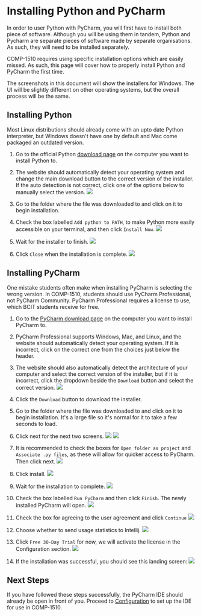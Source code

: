 # Installing Python and PyCharm

In order to user Python with PyCharm, you will first have to install both piece of software. Although you will be using 
them in tandem, Python and Pycharm are separate pieces of software made by separate organisations. As such, they will need to be installed separately.

COMP-1510 requires using specific installation options which are easily missed. As such, this page will cover how to
properly install Python and PyCharm the first time.

The screenshots in this document will show the installers for Windows. The UI will be slightly different on other
operating systems, but the overall process will be the same.

## Installing Python

Most Linux distributions should already come with an upto date Python interpreter, but Windows doesn't have one by default and Mac come packaged an outdated version.

1. Go to the official Python [download page](https://www.python.org/downloads/) on the computer you want to install Python to.

2. The website should automatically detect your operating system and change the main download button to the correct version of the installer. If the auto detection is not correct, click one of the options below to manually select the version.
![](img/installation/python-download.png)

3. Go to the folder where the file was downloaded to and click on it to begin installation.

4. Check the box labelled `Add python to PATH`, to make Python more easily accessible on your terminal, and then click `Install Now`.
![](img/installation/python-installer1.png)

5. Wait for the installer to finish.
![](img/installation/python-installer2.png)

6. Click `Close` when the installation is complete.
![](img/installation/python-installer3.png)

## Installing PyCharm

One mistake students often make when installing PyCharm is selecting the wrong version.
In COMP-1510, students should use PyCharm Professional, not PyCharm Community. PyCharm Professional requires a license
to use, which BCIT students receive for free.

1. Go to the [PyCharm download page](https://www.jetbrains.com/pycharm/download/) on the computer you want to install PyCharm to.

2. PyCharm Professional supports Windows, Mac, and Linux, and the website should automatically detect your operating system. If it is incorrect, click on the correct one from the choices just below the header.

3. The website should also automatically detect the architecture of your computer and select the correct version of the installer, but if it is incorrect, click the dropdown beside the `Download` button and select the correct version.
![](img/installation/pycharm-download.png)

4. Click the `Download` button to download the installer.

5. Go to the folder where the file was downloaded to and click on it to begin installation. It's a large file so it's normal for it to take a few seconds to load.

6. Click next for the next two screens.
![](img/installation/pycharm-installer1.png)
![](img/installation/pycharm-installer2.png)

7. It is recommended to check the boxes for `Open folder as project` and `Associate .py files`, as these will allow for quicker access to PyCharm. Then click next.
![](img/installation/pycharm-installer3.png)


8. Click install.
![](img/installation/pycharm-installer4.png)

9. Wait for the installation to complete.
![](img/installation/pycharm-installer5.png)

10. Check the box labelled `Run PyCharm` and then click `Finish`. The newly installed PyCharm will open.
![](img/installation/pycharm-installer6.png)

11. Check the box for agreeing to the user agreement and click `Continue`
![](img/installation/init1.png)

12. Choose whether to send usage statistics to Intellij.
![](img/installation/init2.png)

13. Click `Free 30-Day Trial` for now, we will activate the license in the Configuration section.
![](img/installation/init3.png)

14. If the installation was successful, you should see this landing screen:
![](img/installation/init4.png)

## Next Steps
If you have followed these steps successfully, the PyCharm IDE should already be open in front of you.
Proceed to [Configuration](configuration.md) to set up the IDE for use in COMP-1510.